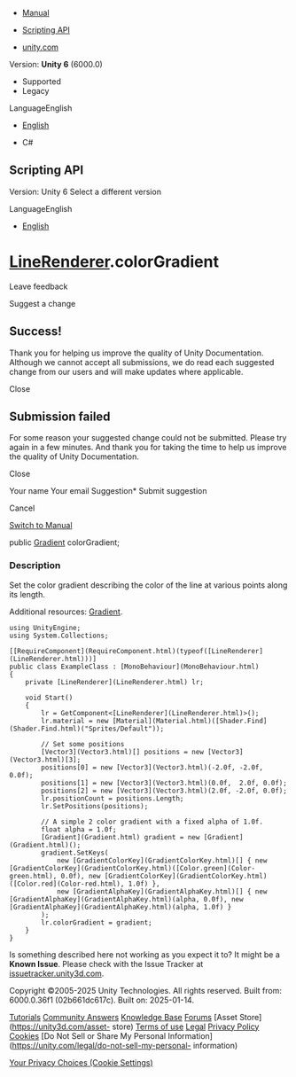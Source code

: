 [ ]()

  * [Manual](../Manual/index.html)
  * [Scripting API](../ScriptReference/index.html)

  * [unity.com](https://unity.com/)

Version: **Unity 6** (6000.0)

  * Supported
  * Legacy

LanguageEnglish

  * [English]()

  * C#

[ ](https://docs.unity3d.com)

## Scripting API

Version: Unity 6 Select a different version

LanguageEnglish

  * [English]()

#  [LineRenderer](LineRenderer.html).colorGradient

Leave feedback

Suggest a change

## Success!

Thank you for helping us improve the quality of Unity Documentation. Although
we cannot accept all submissions, we do read each suggested change from our
users and will make updates where applicable.

Close

## Submission failed

For some reason your suggested change could not be submitted. Please <a>try
again</a> in a few minutes. And thank you for taking the time to help us
improve the quality of Unity Documentation.

Close

Your name Your email Suggestion* Submit suggestion

Cancel

[Switch to Manual](../Manual/class-LineRenderer.html "Go to LineRenderer
Component in the Manual")

public [Gradient](Gradient.html) colorGradient;

### Description

Set the color gradient describing the color of the line at various points
along its length.

Additional resources: [Gradient](Gradient.html).

    
    
    using UnityEngine;
    using System.Collections;  
      
    [[RequireComponent](RequireComponent.html)(typeof([LineRenderer](LineRenderer.html)))]
    public class ExampleClass : [MonoBehaviour](MonoBehaviour.html)
    {
        private [LineRenderer](LineRenderer.html) lr;  
      
        void Start()
        {
            lr = GetComponent<[LineRenderer](LineRenderer.html)>();
            lr.material = new [Material](Material.html)([Shader.Find](Shader.Find.html)("Sprites/Default"));  
      
            // Set some positions
            [Vector3](Vector3.html)[] positions = new [Vector3](Vector3.html)[3];
            positions[0] = new [Vector3](Vector3.html)(-2.0f, -2.0f, 0.0f);
            positions[1] = new [Vector3](Vector3.html)(0.0f,  2.0f, 0.0f);
            positions[2] = new [Vector3](Vector3.html)(2.0f, -2.0f, 0.0f);
            lr.positionCount = positions.Length;
            lr.SetPositions(positions);  
      
            // A simple 2 color gradient with a fixed alpha of 1.0f.
            float alpha = 1.0f;
            [Gradient](Gradient.html) gradient = new [Gradient](Gradient.html)();
            gradient.SetKeys(
                new [GradientColorKey](GradientColorKey.html)[] { new [GradientColorKey](GradientColorKey.html)([Color.green](Color-green.html), 0.0f), new [GradientColorKey](GradientColorKey.html)([Color.red](Color-red.html), 1.0f) },
                new [GradientAlphaKey](GradientAlphaKey.html)[] { new [GradientAlphaKey](GradientAlphaKey.html)(alpha, 0.0f), new [GradientAlphaKey](GradientAlphaKey.html)(alpha, 1.0f) }
            );
            lr.colorGradient = gradient;
        }
    }
    

Is something described here not working as you expect it to? It might be a
**Known Issue**. Please check with the Issue Tracker at
[issuetracker.unity3d.com](https://issuetracker.unity3d.com).

Copyright ©2005-2025 Unity Technologies. All rights reserved. Built from:
6000.0.36f1 (02b661dc617c). Built on: 2025-01-14.

[Tutorials](https://unity3d.com/learn) [Community
Answers](https://answers.unity3d.com) [Knowledge
Base](https://support.unity3d.com/hc/en-us)
[Forums](https://forum.unity3d.com) [Asset Store](https://unity3d.com/asset-
store) [Terms of use](https://docs.unity3d.com/Manual/TermsOfUse.html)
[Legal](https://unity.com/legal) [Privacy
Policy](https://unity.com/legal/privacy-policy)
[Cookies](https://unity.com/legal/cookie-policy) [Do Not Sell or Share My
Personal Information](https://unity.com/legal/do-not-sell-my-personal-
information)

[Your Privacy Choices (Cookie Settings)](javascript:void\(0\);)

